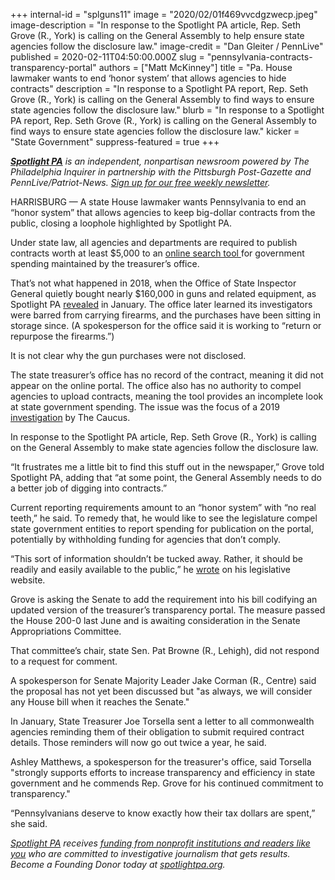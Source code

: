 +++
internal-id = "splguns11"
image = "2020/02/01f469vvcdgzwecp.jpeg"
image-description = "In response to the Spotlight PA article, Rep. Seth Grove (R., York) is calling on the General Assembly to help ensure state agencies follow the disclosure law."
image-credit = "Dan Gleiter / PennLive"
published = 2020-02-11T04:50:00.000Z
slug = "pennsylvania-contracts-transparency-portal"
authors = ["Matt McKinney"]
title = "Pa. House lawmaker wants to end ‘honor system’ that allows agencies to hide contracts"
description = "In response to a Spotlight PA report, Rep. Seth Grove (R., York) is calling on the General Assembly to find ways to ensure state agencies follow the disclosure law."
blurb = "In response to a Spotlight PA report, Rep. Seth Grove (R., York) is calling on the General Assembly to find ways to ensure state agencies follow the disclosure law."
kicker = "State Government"
suppress-featured = true
+++

<a href="https://www.spotlightpa.org/"><i><b>Spotlight PA</b></i></a><i> is an independent, nonpartisan newsroom powered by The Philadelphia Inquirer in partnership with the Pittsburgh Post-Gazette and PennLive/Patriot-News. </i><a href="https://www.spotlightpa.org/" target=_blank><i>Sign up for our free weekly newsletter</i></a><i>.</i>

HARRISBURG — A state House lawmaker wants Pennsylvania to end an “honor system” that allows agencies to keep big-dollar contracts from the public, closing a loophole highlighted by Spotlight PA.

Under state law, all agencies and departments are required to publish contracts worth at least $5,000 to an <a href="https://patreasury.gov/transparency/index.php" target=_blank>online search tool </a>for government spending maintained by the treasurer’s office.

That’s not what happened in 2018, when the Office of State Inspector General quietly bought nearly $160,000 in guns and related equipment, as Spotlight PA <a href="https://www.spotlightpa.org/news/2020/01/pennsylvania-inspector-general-watchdog-waste-guns-ammo/">revealed</a> in January. The office later learned its investigators were barred from carrying firearms, and the purchases have been sitting in storage since. (A spokesperson for the office said it is working to “return or repurpose the firearms.”​)

It is not clear why the gun purchases were not disclosed.

The state treasurer’s office has no record of the contract, meaning it did not appear on the online portal. The office also has no authority to compel agencies to upload contracts, meaning the tool provides an incomplete look at state government spending. The issue was the focus of a 2019 <a href="https://web.archive.org/20200213004230/https://lancasteronline.com/the-state-treasury-s-transparency-portal-doesn-t-work-no/article_c7271446-4382-11ea-9212-5bad1f66b869.html">investigation</a> by The Caucus.

In response to the Spotlight PA article, Rep. Seth Grove (R., York) is calling on the General Assembly to  make state agencies follow the disclosure law.

“It frustrates me a little bit to find this stuff out in the newspaper,” Grove told Spotlight PA, adding that “at some point, the General Assembly needs to do a better job of digging into contracts.”

<script src="https://www.spotlightpa.org/embed.js" async></script><div data-spl-embed-version="1" data-spl-src="https://www.spotlightpa.org/embeds/newsletter/"></div>

Current reporting requirements amount to an “honor system” with “no real teeth,” he said. To remedy that, he would like to see the legislature compel state government entities to report spending for publication on the portal, potentially by withholding funding for agencies that don’t comply.

“This sort of information shouldn’t be tucked away. Rather, it should be readily and easily available to the public,” he <a href="https://web.archive.org/20200217164225/http://www.repgrove.com/News/16547/Press-Releases/They-Spent-$160,000-of-Your-Money-on-What?">wrote</a> on his legislative website.

Grove is asking the Senate to add the requirement into his bill codifying an updated version of the treasurer’s transparency portal. The measure passed the House 200-0 last June and is awaiting consideration in the Senate Appropriations Committee.

That committee’s chair, state Sen. Pat Browne (R., Lehigh), did not respond to a request for comment.

A spokesperson for Senate Majority Leader Jake Corman (R., Centre) said ​the proposal has not yet been discussed but "as always, we will consider any House bill when it reaches the Senate."

In January, State Treasurer Joe Torsella sent a letter to all commonwealth agencies reminding them of their obligation to submit required contract details. Those reminders will now go out twice a year, he said.

Ashley Matthews, a spokesperson for the treasurer's office, said Torsella "strongly supports efforts to increase transparency and efficiency in state government and he commends Rep. Grove for his continued commitment to transparency."

“Pennsylvanians deserve to know exactly how their tax dollars are spent,” she said.

<a href="https://www.spotlightpa.org/"><i>Spotlight PA</i></a><i> receives </i><a href="https://www.spotlightpa.org/support"><i>funding from nonprofit institutions and readers like you</i></a><i> who are committed to investigative journalism that gets results. Become a Founding Donor today at </i><a href="https://www.spotlightpa.org/"><i>spotlightpa.org</i></a><i>.</i>
